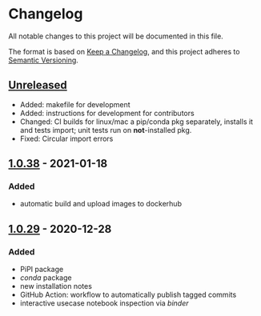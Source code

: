 # Changelog

All notable changes to this project will be documented in this file.

The format is based on [Keep a Changelog](https://keepachangelog.com/en/1.0.0/),
and this project adheres to [Semantic Versioning](https://semver.org/spec/v2.0.0.html).

## [Unreleased]

- Added: makefile for development
- Added: instructions for development for contributors
- Changed: CI builds for linux/mac a pip/conda pkg separately, installs it and tests import; unit tests run on **not**-installed pkg.
- Fixed: Circular import errors

## [1.0.38] - 2021-01-18

### Added

- automatic build and upload images to dockerhub

## [1.0.29] - 2020-12-28

### Added

- PiPI package
- _conda_ package
- new installation notes
- GitHub Action: workflow to automatically publish tagged commits
- interactive usecase notebook inspection via _binder_



[unreleased]: https://github.com/AngryMaciek/angry-moran-simulator/compare/1.0.29...HEAD
[1.0.29]: https://github.com/AngryMaciek/angry-moran-simulator/releases/tag/1.0.29
[1.0.38]: https://github.com/AngryMaciek/angry-moran-simulator/releases/tag/1.0.38
